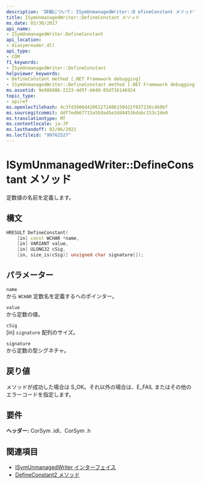 ```yaml
---
description: '詳細について: ISymUnmanagedWriter::D efineConstant メソッド'
title: ISymUnmanagedWriter::DefineConstant メソッド
ms.date: 03/30/2017
api_name:
- ISymUnmanagedWriter.DefineConstant
api_location:
- diasymreader.dll
api_type:
- COM
f1_keywords:
- ISymUnmanagedWriter::DefineConstant
helpviewer_keywords:
- DefineConstant method [.NET Framework debugging]
- ISymUnmanagedWriter::DefineConstant method [.NET Framework debugging]
ms.assetid: 9e986986-2223-4d5f-b040-85d716146924
topic_type:
- apiref
ms.openlocfilehash: 4c3fd3986d42061272406150422f037236c4b9bf
ms.sourcegitcommit: ddf7edb67715a5b9a45e3dd44536dabc153c1de0
ms.translationtype: MT
ms.contentlocale: ja-JP
ms.lasthandoff: 02/06/2021
ms.locfileid: "99762527"
---
```

# <a name="isymunmanagedwriterdefineconstant-method"></a>ISymUnmanagedWriter::DefineConstant メソッド

定数値の名前を定義します。  
  
## <a name="syntax"></a>構文  
  
```cpp  
HRESULT DefineConstant(  
    [in] const WCHAR *name,  
    [in] VARIANT value,  
    [in] ULONG32 cSig,  
    [in, size_is(cSig)] unsigned char signature[]);  
```  
  
## <a name="parameters"></a>パラメーター  

 `name`  
 から `WCHAR` 定数名を定義するへのポインター。  
  
 `value`  
 から定数の値。  
  
 `cSig`  
 [in] `signature` 配列のサイズ。  
  
 `signature`  
 から定数の型シグネチャ。  
  
## <a name="return-value"></a>戻り値  

 メソッドが成功した場合は S_OK。それ以外の場合は、E_FAIL またはその他のエラーコードを指定します。  
  
## <a name="requirements"></a>要件  

 **ヘッダー:** CorSym .idl、CorSym .h  
  
## <a name="see-also"></a>関連項目

- [ISymUnmanagedWriter インターフェイス](isymunmanagedwriter-interface.md)
- [DefineConstant2 メソッド](isymunmanagedwriter2-defineconstant2-method.md)
